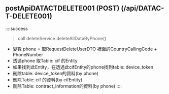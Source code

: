 ## postApiDATACTDELETE001 (POST) (/api/DATAC-T-DELETE001)
 ::::success
 >call deleteService.deleteAllDataByPhone()
 - 變數 phone = 取RequestDeleteUserDTO 裡面的CountryCallingCode + PhoneNumber
 - 透過phone 取Table: cif 的Entity
 - 如果找到此Entity，在透過此cifEntity的phone找到table: device_token
 - 刪除table: device_token的資料(by phone)
 - 刪除Table: cif 的資料(by cifEntity)
 - 刪除Table: contract_information的資料(by phone)
 ::::
 